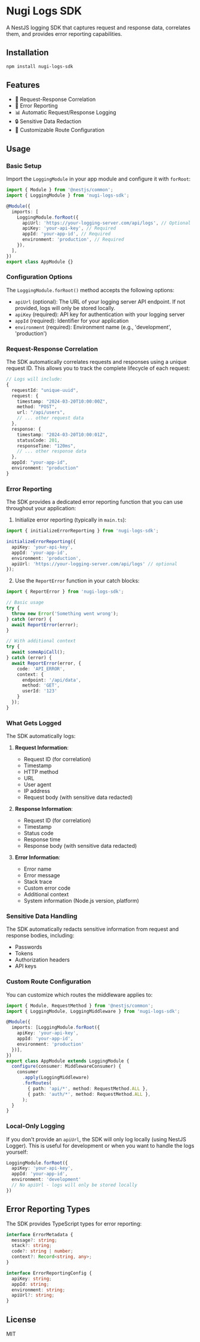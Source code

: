 # Nugi Logs SDK

A NestJS logging SDK that captures request and response data, correlates them, and provides error reporting capabilities.

## Installation

```bash
npm install nugi-logs-sdk
```

## Features

- 🔄 Request-Response Correlation
- 🚨 Error Reporting
- 📊 Automatic Request/Response Logging
- 🔒 Sensitive Data Redaction
- 🎯 Customizable Route Configuration

## Usage

### Basic Setup

Import the `LoggingModule` in your app module and configure it with `forRoot`:

```typescript
import { Module } from '@nestjs/common';
import { LoggingModule } from 'nugi-logs-sdk';

@Module({
  imports: [
    LoggingModule.forRoot({
      apiUrl: 'https://your-logging-server.com/api/logs', // Optional
      apiKey: 'your-api-key', // Required
      appId: 'your-app-id', // Required
      environment: 'production', // Required
    }),
  ],
})
export class AppModule {}
```

### Configuration Options

The `LoggingModule.forRoot()` method accepts the following options:

- `apiUrl` (optional): The URL of your logging server API endpoint. If not provided, logs will only be stored locally.
- `apiKey` (required): API key for authentication with your logging server
- `appId` (required): Identifier for your application
- `environment` (required): Environment name (e.g., 'development', 'production')

### Request-Response Correlation

The SDK automatically correlates requests and responses using a unique request ID. This allows you to track the complete lifecycle of each request:

```typescript
// Logs will include:
{
  requestId: "unique-uuid",
  request: {
    timestamp: "2024-03-20T10:00:00Z",
    method: "POST",
    url: "/api/users",
    // ... other request data
  },
  response: {
    timestamp: "2024-03-20T10:00:01Z",
    statusCode: 201,
    responseTime: "120ms",
    // ... other response data
  },
  appId: "your-app-id",
  environment: "production"
}
```

### Error Reporting

The SDK provides a dedicated error reporting function that you can use throughout your application:

1. Initialize error reporting (typically in `main.ts`):

```typescript
import { initializeErrorReporting } from 'nugi-logs-sdk';

initializeErrorReporting({
  apiKey: 'your-api-key',
  appId: 'your-app-id',
  environment: 'production',
  apiUrl: 'https://your-logging-server.com/api/logs' // optional
});
```

2. Use the `ReportError` function in your catch blocks:

```typescript
import { ReportError } from 'nugi-logs-sdk';

// Basic usage
try {
  throw new Error('Something went wrong');
} catch (error) {
  await ReportError(error);
}

// With additional context
try {
  await someApiCall();
} catch (error) {
  await ReportError(error, {
    code: 'API_ERROR',
    context: {
      endpoint: '/api/data',
      method: 'GET',
      userId: '123'
    }
  });
}
```

### What Gets Logged

The SDK automatically logs:

1. **Request Information**:
   - Request ID (for correlation)
   - Timestamp
   - HTTP method
   - URL
   - User agent
   - IP address
   - Request body (with sensitive data redacted)

2. **Response Information**:
   - Request ID (for correlation)
   - Timestamp
   - Status code
   - Response time
   - Response body (with sensitive data redacted)

3. **Error Information**:
   - Error name
   - Error message
   - Stack trace
   - Custom error code
   - Additional context
   - System information (Node.js version, platform)

### Sensitive Data Handling

The SDK automatically redacts sensitive information from request and response bodies, including:
- Passwords
- Tokens
- Authorization headers
- API keys

### Custom Route Configuration

You can customize which routes the middleware applies to:

```typescript
import { Module, RequestMethod } from '@nestjs/common';
import { LoggingModule, LoggingMiddleware } from 'nugi-logs-sdk';

@Module({
  imports: [LoggingModule.forRoot({
    apiKey: 'your-api-key',
    appId: 'your-app-id',
    environment: 'production'
  })],
})
export class AppModule extends LoggingModule {
  configure(consumer: MiddlewareConsumer) {
    consumer
      .apply(LoggingMiddleware)
      .forRoutes(
        { path: 'api/*', method: RequestMethod.ALL },
        { path: 'auth/*', method: RequestMethod.ALL },
      );
  }
}
```

### Local-Only Logging

If you don't provide an `apiUrl`, the SDK will only log locally (using NestJS Logger). This is useful for development or when you want to handle the logs yourself:

```typescript
LoggingModule.forRoot({
  apiKey: 'your-api-key',
  appId: 'your-app-id',
  environment: 'development'
  // No apiUrl - logs will only be stored locally
})
```

## Error Reporting Types

The SDK provides TypeScript types for error reporting:

```typescript
interface ErrorMetadata {
  message?: string;
  stack?: string;
  code?: string | number;
  context?: Record<string, any>;
}

interface ErrorReportingConfig {
  apiKey: string;
  appId: string;
  environment: string;
  apiUrl?: string;
}
```

## License

MIT 